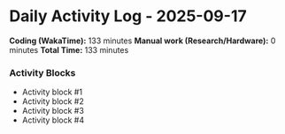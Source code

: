 # Daily Activity Log - 2025-09-17

**Coding (WakaTime):** 133 minutes
**Manual work (Research/Hardware):** 0 minutes
**Total Time:** 133 minutes

### Activity Blocks
- Activity block #1
- Activity block #2
- Activity block #3
- Activity block #4
